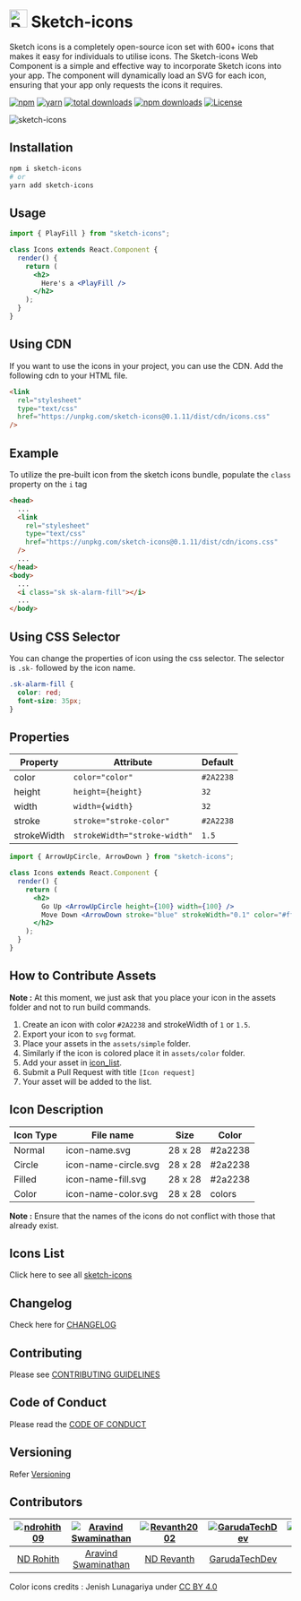 # <img src="./assets/simple/sketch-icons.svg" width="32" alt="React Icons"> Sketch-icons

Sketch icons is a completely open-source icon set with 600+ icons that makes it easy for individuals to utilise icons. The Sketch-icons Web Component is a simple and effective way to incorporate Sketch icons into your app. The component will dynamically load an SVG for each icon, ensuring that your app only requests the icons it requires.

[![npm](https://img.shields.io/static/v1?label=npm&message=6.14.16&color=red)](https://www.npmjs.com/package/sketch-icons)
[![yarn](https://img.shields.io/static/v1?label=yarn&message=1.22.17&color=blue)](https://www.npmjs.com/package/sketch-icons)
[![total downloads](https://img.shields.io/badge/total%20downloads-30k%2B-orange)](https://www.npmjs.com/package/sketch-icons)
[![npm downloads](https://img.shields.io/npm/dm/sketch-icons.svg?style=flat&color=purple)](https://www.npmjs.com/package/sketch-icons)
<a href="https://github.com/tabler/tabler-icons/blob/master/LICENSE"><img src="https://img.shields.io/npm/l/@tabler/icons.svg" alt="License"></a>

![sketch-icons](./sketch-icons.svg)

## Installation

```bash
npm i sketch-icons
# or
yarn add sketch-icons
```

## Usage

```jsx
import { PlayFill } from "sketch-icons";

class Icons extends React.Component {
  render() {
    return (
      <h2>
        Here's a <PlayFill />
      </h2>
    );
  }
}
```

## Using CDN

If you want to use the icons in your project, you can use the CDN. Add the following cdn to your HTML file.

```html
<link
  rel="stylesheet"
  type="text/css"
  href="https://unpkg.com/sketch-icons@0.1.11/dist/cdn/icons.css"
/>
```

## Example

To utilize the pre-built icon from the sketch icons bundle, populate the `class` property on the `i` tag

```html
<head>
  ...
  <link
    rel="stylesheet"
    type="text/css"
    href="https://unpkg.com/sketch-icons@0.1.11/dist/cdn/icons.css"
  />
  ...
</head>
<body>
  ...
  <i class="sk sk-alarm-fill"></i>
  ...
</body>
```

## Using CSS Selector

You can change the properties of icon using the css selector. The selector is `.sk-` followed by the icon name.

```css
.sk-alarm-fill {
  color: red;
  font-size: 35px;
}
```

## Properties

| Property    | Attribute                    | Default   |
| ----------- | ---------------------------- | --------- |
| color       | `color="color"`              | `#2A2238` |
| height      | `height={height}`            | `32`      |
| width       | `width={width}`              | `32`      |
| stroke      | `stroke="stroke-color"`      | `#2A2238` |
| strokeWidth | `strokeWidth="stroke-width"` | `1.5`     |

```jsx
import { ArrowUpCircle, ArrowDown } from "sketch-icons";

class Icons extends React.Component {
  render() {
    return (
      <h2>
        Go Up <ArrowUpCircle height={100} width={100} />
        Move Down <ArrowDown stroke="blue" strokeWidth="0.1" color="#ffffff" />
      </h2>
    );
  }
}
```

## How to Contribute Assets

**Note :** At this moment, we just ask that you place your icon in the assets folder and not to run build commands.

1. Create an icon with color `#2A2238` and strokeWidth of `1` or `1.5`.
1. Export your icon to `svg` format.
1. Place your assets in the `assets/simple` folder.
1. Similarly if the icon is colored place it in `assets/color` folder.
1. Add your asset in [icon_list](icon_list.md).
1. Submit a Pull Request with title `[Icon request]`
1. Your asset will be added to the list.

## Icon Description

| Icon Type | File name            | Size    | Color   |
| --------- | -------------------- | ------- | ------- |
| Normal    | icon-name.svg        | 28 x 28 | #2a2238 |
| Circle    | icon-name-circle.svg | 28 x 28 | #2a2238 |
| Filled    | icon-name-fill.svg   | 28 x 28 | #2a2238 |
| Color     | icon-name-color.svg  | 28 x 28 | colors  |

**Note :** Ensure that the names of the icons do not conflict with those that already exist.

## Icons List

Click here to see all [sketch-icons](./icon_list.md)

## Changelog

Check here for [CHANGELOG](CHANGELOG.md)

## Contributing

Please see [CONTRIBUTING GUIDELINES](CONTRIBUTING.md)

## Code of Conduct

Please read the [CODE OF CONDUCT](CODE_OF_CONDUCT.md)

## Versioning

Refer [Versioning](VERSIONING.md)

## Contributors

| [<img alt="ndrohith09" src="https://avatars.githubusercontent.com/u/73429989?v=4&s=117 width=117 ">](https://github.com/ndrohith09) | [<img alt="Aravind Swaminathan" src="https://avatars.githubusercontent.com/u/71716685?v=4&s=117 width=117">](https://github.com/Aravind2203) | [<img alt="Revanth2002" src="https://avatars.githubusercontent.com/u/68279005?v=4&s=117 width=117">](https://github.com/Revanth2002) | [<img alt="GarudaTechDev" src="https://avatars2.githubusercontent.com/u/81281735?v=4&s=117 width=117">](https://github.com/GarudaTechDev) | [<img alt="smlogsubramani" src="https://avatars0.githubusercontent.com/u/74098979?v=4&s=117 width=117">](https://github.com/smlogsubramani) | [<img alt="Tr0612" src="https://avatars3.githubusercontent.com/u/45840572?v=4&s=117 width=117">](https://github.com/Tr0612) | [<img alt="Rams01010010" src="https://avatars2.githubusercontent.com/u/74339634?v=4&s=117 width=117">](https://github.com/Rams01010010) |
| :---------------------------------------------------------------------------------------------------------------------------------: | :------------------------------------------------------------------------------------------------------------------------------------------: | :----------------------------------------------------------------------------------------------------------------------------------: | :---------------------------------------------------------------------------------------------------------------------------------------: | :-----------------------------------------------------------------------------------------------------------------------------------------: | :-------------------------------------------------------------------------------------------------------------------------: | :-------------------------------------------------------------------------------------------------------------------------------------: |
|                                             [ND Rohith](https://github.com/ndrohith09)                                              |                                            [Aravind Swaminathan](https://github.com/Aravind2203)                                             |                                             [ND Revanth](https://github.com/Revanth2002)                                             |                                             [GarudaTechDev](https://github.com/GarudaTechDev)                                             |                                            [SM Logsubramani](https://github.com/smlogsubramani)                                             |                                          [Thanushraam](https://github.com/Tr0612)                                           |                                            [RAM SOLAIAPPAN](https://github.com/Rams01010010)                                            |

Color icons credits : Jenish Lunagariya under [CC BY 4.0](https://creativecommons.org/licenses/by/4.0/)
